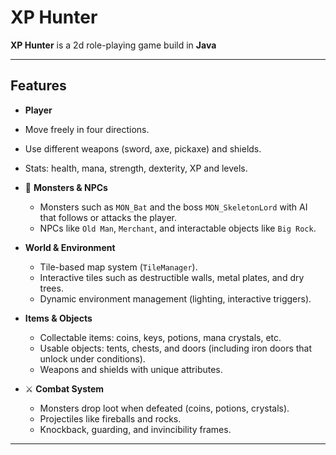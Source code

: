 # XP Hunter

**XP Hunter** is a 2d role-playing game build  in **Java**

---

## Features

- **Player**
- Move freely in four directions.
- Use different weapons (sword, axe, pickaxe) and shields.
- Stats: health, mana, strength, dexterity, XP and levels.

- 👾 **Monsters & NPCs**
    - Monsters such as `MON_Bat` and the boss `MON_SkeletonLord` with AI that follows or attacks the player.
    - NPCs like `Old Man`, `Merchant`, and interactable objects like `Big Rock`.

-  **World & Environment**
    - Tile-based map system (`TileManager`).
    - Interactive tiles such as destructible walls, metal plates, and dry trees.
    - Dynamic environment management (lighting, interactive triggers).

-  **Items & Objects**
    - Collectable items: coins, keys, potions, mana crystals, etc.
    - Usable objects: tents, chests, and doors (including iron doors that unlock under conditions).
    - Weapons and shields with unique attributes.

- ⚔ **Combat System**
    - Monsters drop loot when defeated (coins, potions, crystals).
    - Projectiles like fireballs and rocks.
    - Knockback, guarding, and invincibility frames.

---